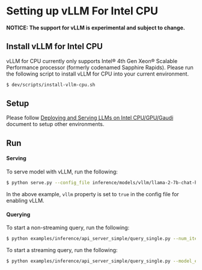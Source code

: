 # Setting up vLLM For Intel CPU

__NOTICE: The support for vLLM is experimental and subject to change.__

## Install vLLM for Intel CPU

vLLM for CPU currently only supports Intel® 4th Gen Xeon® Scalable Performance processor (formerly codenamed Sapphire Rapids). Please run the following script to install vLLM for CPU into your current environment.

```bash
$ dev/scripts/install-vllm-cpu.sh
```

## Setup

Please follow [Deploying and Serving LLMs on Intel CPU/GPU/Gaudi](serve.md) document to setup other environments.

## Run

#### Serving

To serve model with vLLM, run the following:

```bash
$ python serve.py --config_file inference/models/vllm/llama-2-7b-chat-hf-vllm.yaml --simple --keep_serve_terminal
```

In the above example, `vllm` property is set to `true` in the config file for enabling vLLM.

#### Querying

To start a non-streaming query, run the following:

```bash
$ python examples/inference/api_server_simple/query_single.py --num_iter 1 --model_endpoint http://127.0.0.1:8000/llama-2-7b-chat-hf
```

To start a streaming query, run the following:

```bash
$ python examples/inference/api_server_simple/query_single.py --model_endpoint http://127.0.0.1:8000/llama-2-7b-chat-hf --streaming_response
```